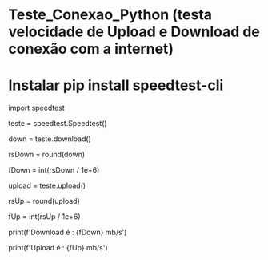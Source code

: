 # Teste_Conexao_Python (testa velocidade de Upload e Download de conexão com a internet)

# Instalar pip install speedtest-cli


import speedtest

teste = speedtest.Speedtest()

down = teste.download()

rsDown = round(down)

fDown = int(rsDown / 1e+6)


upload = teste.upload()

rsUp = round(upload)

fUp = int(rsUp / 1e+6)


print(f'Download é : {fDown} mb/s')

print(f'Upload é : {fUp} mb/s')
